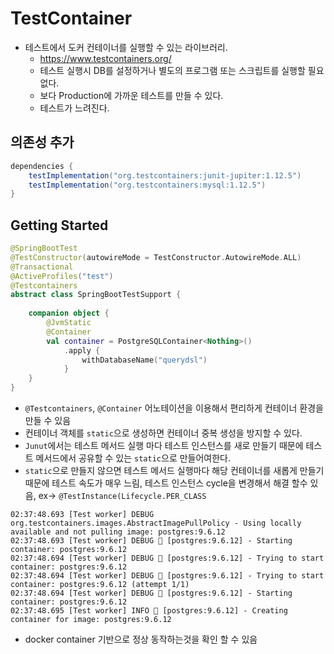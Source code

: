 # TestContainer

* 테스트에서 도커 컨테이너를 실행할 수 있는 라이브러리.
  * https://www.testcontainers.org/
  * 테스트 실행시 DB를 설정하거나 별도의 프로그램 또는 스크립트를 실행할 필요 없다.
  * 보다 Production에 가까운 테스트를 만들 수 있다.
  * 테스트가 느려진다.

## 의존성 추가

```gradle
dependencies {
    testImplementation("org.testcontainers:junit-jupiter:1.12.5")
    testImplementation("org.testcontainers:mysql:1.12.5")
}
```

## Getting Started

```kotlin
@SpringBootTest
@TestConstructor(autowireMode = TestConstructor.AutowireMode.ALL)
@Transactional
@ActiveProfiles("test")
@Testcontainers
abstract class SpringBootTestSupport {
    
    companion object {
        @JvmStatic
        @Container
        val container = PostgreSQLContainer<Nothing>()
            .apply {
                withDatabaseName("querydsl")
            }
    }
}
```
* `@Testcontainers`, `@Container` 어노테이션을 이용해서 편리하게 컨테이너 환경을 만들 수 있음
*  컨테이너 객체를 `static`으로 생성하면 컨테이너 중복 생성을 방지할 수 있다.
  * `Junut`에서는 테스트 메서드 실행 마다 테스트 인스턴스를 새로 만들기 때문에 테스트 메서드에서 공유할 수 있는 `static`으로 만들어여한다.
  * `static`으로 만들지 않으면 테스트 메서드 실행마다 해당 컨테이너를 새롭게 만들기 때문에 테스트 속도가 매우 느림, 테스트 인스턴스 cycle을 변경해서 해결 할수 있음, ex-> `@TestInstance(Lifecycle.PER_CLASS`
  
  
```
02:37:48.693 [Test worker] DEBUG org.testcontainers.images.AbstractImagePullPolicy - Using locally available and not pulling image: postgres:9.6.12
02:37:48.693 [Test worker] DEBUG 🐳 [postgres:9.6.12] - Starting container: postgres:9.6.12
02:37:48.694 [Test worker] DEBUG 🐳 [postgres:9.6.12] - Trying to start container: postgres:9.6.12
02:37:48.694 [Test worker] DEBUG 🐳 [postgres:9.6.12] - Trying to start container: postgres:9.6.12 (attempt 1/1)
02:37:48.694 [Test worker] DEBUG 🐳 [postgres:9.6.12] - Starting container: postgres:9.6.12
02:37:48.695 [Test worker] INFO 🐳 [postgres:9.6.12] - Creating container for image: postgres:9.6.12
``` 
* docker container 기반으로 정상 동작하는것을 확인 할 수 있음